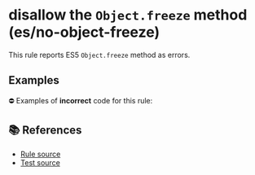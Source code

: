 # disallow the `Object.freeze` method (es/no-object-freeze)

This rule reports ES5 `Object.freeze` method as errors.

## Examples

⛔ Examples of **incorrect** code for this rule:

<eslint-playground type="bad" code="/*eslint es/no-object-freeze: error */
Object.freeze(obj)
" />

## 📚 References

- [Rule source](https://github.com/mysticatea/eslint-plugin-es/blob/v2.0.0/lib/rules/no-object-freeze.js)
- [Test source](https://github.com/mysticatea/eslint-plugin-es/blob/v2.0.0/tests/lib/rules/no-object-freeze.js)
